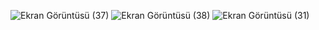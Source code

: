 ![Ekran Görüntüsü (37)](https://user-images.githubusercontent.com/113536126/221875501-b9fd9590-4512-4b91-9351-5ff3ae4e6eb7.png)
![Ekran Görüntüsü (38)](https://user-images.githubusercontent.com/113536126/221875533-31bfc68b-4bbf-4bbc-8212-7007f0d9c6d8.png)
![Ekran Görüntüsü (31)](https://user-images.githubusercontent.com/113536126/221875551-2aca139e-8b6a-437a-a647-887d0dc3ad94.png)
